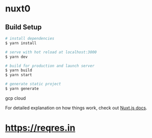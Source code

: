 # nuxt0

## Build Setup

```bash
# install dependencies
$ yarn install

# serve with hot reload at localhost:3000
$ yarn dev

# build for production and launch server
$ yarn build
$ yarn start

# generate static project
$ yarn generate
```

gcp cloud

For detailed explanation on how things work, check out [Nuxt.js docs](https://nuxtjs.org).

# https://reqres.in
